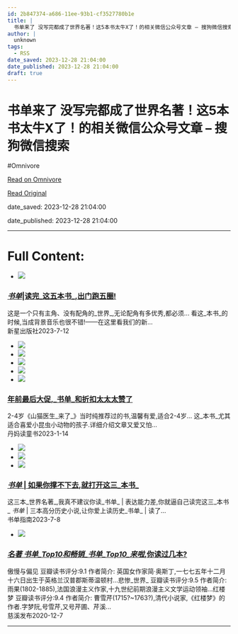 ```yaml
---
id: 2b847374-a686-11ee-93b1-cf3527780b1e
title: |
  书单来了 没写完都成了世界名著！这5本书太牛X了！的相关微信公众号文章 – 搜狗微信搜索
author: |
  unknown
tags:
  - RSS
date_saved: 2023-12-28 21:04:00
date_published: 2023-12-28 21:04:00
draft: true
---
```


# 书单来了 没写完都成了世界名著！这5本书太牛X了！的相关微信公众号文章 – 搜狗微信搜索
#Omnivore

[Read on Omnivore](https://omnivore.app/me/5-x-18cb7322297)

[Read Original](http://weixin.sogou.com/weixin?query=%E4%B9%A6%E5%8D%95%E6%9D%A5%E4%BA%86+%E6%B2%A1%E5%86%99%E5%AE%8C%E9%83%BD%E6%88%90%E4%BA%86%E4%B8%96%E7%95%8C%E5%90%8D%E8%91%97%EF%BC%81%E8%BF%995%E6%9C%AC%E4%B9%A6%E5%A4%AA%E7%89%9BX%E4%BA%86%EF%BC%81&type=2)

date_saved: 2023-12-28 21:04:00

date_published: 2023-12-28 21:04:00

--- 

# Full Content: 

* [![](https://proxy-prod.omnivore-image-cache.app/0x0,sAXajZba4LQRLVwqK9K-OnsFeTpjQzgf12v5C6f3RLF4/http://img01.sogoucdn.com/v2/thumb?appid=201147&url=https%3A%2F%2Fmmbiz.qpic.cn%2Fsz_mmbiz_jpg%2F2HKmOSiaTXzx5x5tXou6olAf7ZMdpPYFdSkm19JicAcKiasEGnic2WEeLlYd9tYW15K9TjHgM7wK5P1poAP5PicwHXw%2F0%3Fwx_fmt%3Djpeg&sign=0460b2649193b475b8c1a2c795b63925)](http://weixin.sogou.com/link?url=dn9a%5F-gY295K0Rci%5FxozVXfdMkSQTLW6cwJThYulHEtVjXrGTiVgSw1zAfZAf-UPlzgbxYxralyJ1uF5aknKy1qXa8Fplpd9yte1NpVaU0WYBFOkNhFlBpyEEXS6mfZcJavg5zcsUKOoau2XCz3yZXWSzosb9U%5FrzOwiUGbpmvK7JiqzoAzJN%5FmNH-KGtMlNMekKesecti6hJm0rM0TpCN33tL1qXM1ZDo5G9KdeLLqVKe9xTd1OLcXNQTviGAcePSNTE-Y42-oC2Qmj7RgGwQ..&type=2&query=%E4%B9%A6%E5%8D%95%E6%9D%A5%E4%BA%86%20%E6%B2%A1%E5%86%99%E5%AE%8C%E9%83%BD%E6%88%90%E4%BA%86%E4%B8%96%E7%95%8C%E5%90%8D%E8%91%97%EF%BC%81%E8%BF%995%E6%9C%AC%E4%B9%A6%E5%A4%AA%E7%89%9BX%E4%BA%86%EF%BC%81&token=999BE2CF2383D9006C6A66C0F0E5AE046C338C2B658F2771)  
### [_书单_|读完_这五本书_,出门跑五圈!](http://weixin.sogou.com/link?url=dn9a%5F-gY295K0Rci%5FxozVXfdMkSQTLW6cwJThYulHEtVjXrGTiVgSw1zAfZAf-UPlzgbxYxralyJ1uF5aknKy1qXa8Fplpd9yte1NpVaU0WYBFOkNhFlBpyEEXS6mfZcJavg5zcsUKOoau2XCz3yZXWSzosb9U%5FrzOwiUGbpmvK7JiqzoAzJN%5FmNH-KGtMlNMekKesecti6hJm0rM0TpCN33tL1qXM1ZDo5G9KdeLLqVKe9xTd1OLcXNQTviGAcePSNTE-Y42-oC2Qmj7RgGwQ..&type=2&query=%E4%B9%A6%E5%8D%95%E6%9D%A5%E4%BA%86%20%E6%B2%A1%E5%86%99%E5%AE%8C%E9%83%BD%E6%88%90%E4%BA%86%E4%B8%96%E7%95%8C%E5%90%8D%E8%91%97%EF%BC%81%E8%BF%995%E6%9C%AC%E4%B9%A6%E5%A4%AA%E7%89%9BX%E4%BA%86%EF%BC%81&token=999BE2CF2383D9006C6A66C0F0E5AE046C338C2B658F2771)  
这是一个只有主角、没有配角的_世界_,无论配角有多优秀,都必须... 看这_本书_的时候,当成背景音乐也很不错!——在这里看我们的新...  
新星出版社2023-7-12
* [![](https://proxy-prod.omnivore-image-cache.app/0x0,s9-XCk5FVBxCKSYav6eAQmQvzzhp34Fz66VX-m8pc4yQ/http://img01.sogoucdn.com/v2/thumb?appid=201147&url=https%3A%2F%2Fmmbiz.qpic.cn%2Fmmbiz_jpg%2FO8icMfAgiagK9r8YicDjGSkbjVunffhicMBRxj4MfT0wmHCBny9a6ImwWdCia1icMmIt7sVIjYsmCPQTpiaUgiaMj2EnQg%2F0%3Fwx_fmt%3Djpeg&sign=74bfb4a363c29e2bd5a50c7483bf21ec)](http://weixin.sogou.com/link?url=dn9a%5F-gY295K0Rci%5FxozVXfdMkSQTLW6cwJThYulHEtVjXrGTiVgSw1zAfZAf-UPlzgbxYxralyJ1uF5aknKy1qXa8Fplpd9IBM2x3kFyW601tLYH3P6lg3mrEcEuPZVohn9ervs37f8%5FE6lM6ZW-vQXi5OKOYtxmF04s95RGWJmat6P-9TcKjh42eFEfBKYQjaG4-s-20c8ZRiLm7w3qu7KYiShW45wBE6h-bkURooL5XZfLKWmm13cTODO3Sd3l8BTcF6oL7XI3OTRHYU2og..&type=2&query=%E4%B9%A6%E5%8D%95%E6%9D%A5%E4%BA%86%20%E6%B2%A1%E5%86%99%E5%AE%8C%E9%83%BD%E6%88%90%E4%BA%86%E4%B8%96%E7%95%8C%E5%90%8D%E8%91%97%EF%BC%81%E8%BF%995%E6%9C%AC%E4%B9%A6%E5%A4%AA%E7%89%9BX%E4%BA%86%EF%BC%81&token=999BE2CF2383D9006C6A66C0F0E5AE046C338C2B658F2771)
* [![](https://proxy-prod.omnivore-image-cache.app/0x0,s6yJvKhCYmPMkdYvru9yoVYwbXJWthB72PZo7PpnHj4U/http://img01.sogoucdn.com/v2/thumb?appid=201147&url=https%3A%2F%2Fmmbiz.qpic.cn%2Fmmbiz_jpg%2FO8icMfAgiagK9YvXNIodicibSVhtk6onOg9qbHM11CIN6qv1TB4ibDL2gntiarobfO7I3GWoQ50Fdy99zRdyLcia30Ang%2F0%3Fwx_fmt%3Djpeg&sign=cc8b5d8804e7acf0cb18f99ecdeda626)](http://weixin.sogou.com/link?url=dn9a%5F-gY295K0Rci%5FxozVXfdMkSQTLW6cwJThYulHEtVjXrGTiVgSw1zAfZAf-UPlzgbxYxralyJ1uF5aknKy1qXa8Fplpd9IBM2x3kFyW601tLYH3P6lg3mrEcEuPZVohn9ervs37f8%5FE6lM6ZW-g9dCjFCtt5MUUuTspv9eZqcpaR7TVTs7KNnhuWdxDjl4GIn%5Fb%5F6H3JUK05sK2KBVTqwn2usSqxAwUqUyUUM1bCjQaglG48YHO8GLdewMJP7brj8lYnJv%5FwtPujwwRB2Pw..&type=2&query=%E4%B9%A6%E5%8D%95%E6%9D%A5%E4%BA%86%20%E6%B2%A1%E5%86%99%E5%AE%8C%E9%83%BD%E6%88%90%E4%BA%86%E4%B8%96%E7%95%8C%E5%90%8D%E8%91%97%EF%BC%81%E8%BF%995%E6%9C%AC%E4%B9%A6%E5%A4%AA%E7%89%9BX%E4%BA%86%EF%BC%81&token=999BE2CF2383D9006C6A66C0F0E5AE046C338C2B658F2771)
* [![](https://proxy-prod.omnivore-image-cache.app/0x0,sEcXGczWi59-fbDyd5KMqw1XOjSLUHg-bcQzc2P-MSrI/http://img01.sogoucdn.com/v2/thumb?appid=201147&url=http%3A%2F%2Fmmbiz.qpic.cn%2Fmmbiz_png%2F8NibFZxFeRMyPxvtXYQp1N7Q1V1QQnVhHyoSSmBibss0PNhterCT0JOCiasRic1D0jeZ8O9oJQpNXfFvb9H7c3HZnA%2F0&sign=559018a159200b568fc203ecfea29059)](http://weixin.sogou.com/link?url=dn9a%5F-gY295K0Rci%5FxozVXfdMkSQTLW6ft3wfAVofsP5Peu-UiA4DPcXX3z10PWNGHLbPAFpOWGVgrFeYQugDv-ejqb2xcExfsu0lKzZUsts7TkWCLAtnWYk23oKLhW4JZAcAiK0DShhyXli8Q5TfQ9DPo9mbwYTG9b5b3cqoazeV8kdV-aashzl7Rqq2MEU8hRRAqHNT5ULZjFfDmxAx6UfampkMSE1tMY9Fp4sZYJcw7oMq6GIRaLENdzTVAgvllgYJ66ETGD7PrH86Yc1d3EWMU134SO8Utsp1oUTPxJGjGx5IF0hRRz93TvJ-ZO8iZqwg0yoRFw.&type=2&query=%E4%B9%A6%E5%8D%95%E6%9D%A5%E4%BA%86%20%E6%B2%A1%E5%86%99%E5%AE%8C%E9%83%BD%E6%88%90%E4%BA%86%E4%B8%96%E7%95%8C%E5%90%8D%E8%91%97%EF%BC%81%E8%BF%995%E6%9C%AC%E4%B9%A6%E5%A4%AA%E7%89%9BX%E4%BA%86%EF%BC%81&token=999BE2CF2383D9006C6A66C0F0E5AE046C338C2B658F2771)
* [![](https://proxy-prod.omnivore-image-cache.app/0x0,szQCub9Fpnrrc8xyr5s85RIJpaYrl5IOHFmGvt-3VP00/http://img01.sogoucdn.com/v2/thumb?appid=201147&url=http%3A%2F%2Fmmbiz.qpic.cn%2Fmmbiz_jpg%2FsRdnucEPShv7ZuLGA7Z0dhcqH5AP2lGo9HBM2x7whAwz3fr7xibL4NattPduN8iaPguAibd0zVzcoJA0LibHgJWGbA%2F0%3Fwx_fmt%3Djpeg&sign=3958fec87f5d87c5e752c5dc9718ef49)](http://weixin.sogou.com/link?url=dn9a%5F-gY295K0Rci%5FxozVXfdMkSQTLW6cwJThYulHEtVjXrGTiVgSw1zAfZAf-UPlzgbxYxralyJ1uF5aknKy1qXa8Fplpd9a2HeBKf8N9F8rvBiiHRj04CrWl2WhYTv4L57dCKRNUizgpu-gQ6FrEVgc4lHY1bEmgd4lg4bVIGbpnQriHgq0gsIokE8QB9PslnzYKxqvynJoc8EhZ-tLt713yMX7msKSBZgJORltUSpWdhpzxHMIM4WrPEX3nfG%5FTomn4o2gEff3q8uRDTfkw..&type=2&query=%E4%B9%A6%E5%8D%95%E6%9D%A5%E4%BA%86%20%E6%B2%A1%E5%86%99%E5%AE%8C%E9%83%BD%E6%88%90%E4%BA%86%E4%B8%96%E7%95%8C%E5%90%8D%E8%91%97%EF%BC%81%E8%BF%995%E6%9C%AC%E4%B9%A6%E5%A4%AA%E7%89%9BX%E4%BA%86%EF%BC%81&token=999BE2CF2383D9006C6A66C0F0E5AE046C338C2B658F2771)
* [![](https://proxy-prod.omnivore-image-cache.app/0x0,stzcyqM_iriDNQnV85BPPnKoR5g7Pf6u8CXmjjvzj-4o/http://img01.sogoucdn.com/v2/thumb?appid=201147&url=https%3A%2F%2Fmmbiz.qpic.cn%2Fmmbiz_jpg%2FibYkb4FCqaLqriaicpSUIfTfLhUNMR66h4wwRLpEL17NYKDkBq4mLKOanrYaSnNgMdgSDNJ2lpIt74j0Udy0tqQFg%2F0%3Fwx_fmt%3Djpeg&sign=b45b9a504bf24ef85dc1ac800fc2b655)](http://weixin.sogou.com/link?url=dn9a%5F-gY295K0Rci%5FxozVXfdMkSQTLW6cwJThYulHEtVjXrGTiVgSw1zAfZAf-UPlzgbxYxralyJ1uF5aknKy1qXa8Fplpd9LCcUU59g%5Fmb25bTXuEfkkEVJcK6qijvuRztXJPd17pc0SHSWLAzH%5FGs4ViH9joSfJLUsMqaO0B7AT0eL31cRiQQtChZouc9RviiVf5APvF3AmknZ0kP5WvzaZ9V27zeAlDEIyXVKslxhclL3brSnvsU2ECdgQ8arwdO9XNVLjFLf3q8uRDTfkw..&type=2&query=%E4%B9%A6%E5%8D%95%E6%9D%A5%E4%BA%86%20%E6%B2%A1%E5%86%99%E5%AE%8C%E9%83%BD%E6%88%90%E4%BA%86%E4%B8%96%E7%95%8C%E5%90%8D%E8%91%97%EF%BC%81%E8%BF%995%E6%9C%AC%E4%B9%A6%E5%A4%AA%E7%89%9BX%E4%BA%86%EF%BC%81&token=999BE2CF2383D9006C6A66C0F0E5AE046C338C2B658F2771)  
### [年前最后大促,_书单_和折扣太太太赞了](http://weixin.sogou.com/link?url=dn9a%5F-gY295K0Rci%5FxozVXfdMkSQTLW6cwJThYulHEtVjXrGTiVgSw1zAfZAf-UPlzgbxYxralyJ1uF5aknKy1qXa8Fplpd9LCcUU59g%5Fmb25bTXuEfkkEVJcK6qijvuRztXJPd17pc0SHSWLAzH%5FGs4ViH9joSfJLUsMqaO0B7AT0eL31cRiQQtChZouc9RviiVf5APvF3AmknZ0kP5WvzaZ9V27zeAlDEIyXVKslxhclL3brSnvsU2ECdgQ8arwdO9XNVLjFLf3q8uRDTfkw..&type=2&query=%E4%B9%A6%E5%8D%95%E6%9D%A5%E4%BA%86%20%E6%B2%A1%E5%86%99%E5%AE%8C%E9%83%BD%E6%88%90%E4%BA%86%E4%B8%96%E7%95%8C%E5%90%8D%E8%91%97%EF%BC%81%E8%BF%995%E6%9C%AC%E4%B9%A6%E5%A4%AA%E7%89%9BX%E4%BA%86%EF%BC%81&token=999BE2CF2383D9006C6A66C0F0E5AE046C338C2B658F2771)  
2-4岁《山猫医生_来了_》当时纯推荐过的书,温馨有爱,适合2-4岁... 这_本书_尤其适合喜爱小昆虫小动物的孩子.详细介绍文章又爱又怕...  
丹妈读童书2023-1-14
* [![](https://proxy-prod.omnivore-image-cache.app/0x0,siviLXTEVveNLApMkMYf29fDj9yVD_mXRMmMgdqu2F9c/http://img01.sogoucdn.com/v2/thumb?appid=201147&url=http%3A%2F%2Fmmbiz.qpic.cn%2Fmmbiz_jpg%2Fj1yiaGx0fliaYpkuyNVHwxV1ZpEXs2BJgavqJV0ZjEs5BHmRt1el0RT1fkvPSRS6lvRiapW9EfsvIicdQKfJU5iaOGA%2F0%3Fwx_fmt%3Djpeg&sign=ca1fdc9671540b4440f45aa8fb2e18a0)](http://weixin.sogou.com/link?url=dn9a%5F-gY295K0Rci%5FxozVXfdMkSQTLW6cwJThYulHEtVjXrGTiVgSw1zAfZAf-UPlzgbxYxralyJ1uF5aknKy1qXa8Fplpd9uAn%5F18Q1sIe7cylnQGhwTS7K7o7glH0JByi4y-ZAMSlzvGu%5FAN0BDfOI5IOnjZM7bp2bfetCdrGfDh9eSDcqiGuO%5FXq-YQ7QzjZQyh9KvyKkY5oUeQQMWm4hvMFSBebrRCxAlK%5F9OQft8O75qYbf%5FptwEplBS5Nl2GLJyUcKlMy54z%5FtGSZTqA..&type=2&query=%E4%B9%A6%E5%8D%95%E6%9D%A5%E4%BA%86%20%E6%B2%A1%E5%86%99%E5%AE%8C%E9%83%BD%E6%88%90%E4%BA%86%E4%B8%96%E7%95%8C%E5%90%8D%E8%91%97%EF%BC%81%E8%BF%995%E6%9C%AC%E4%B9%A6%E5%A4%AA%E7%89%9BX%E4%BA%86%EF%BC%81&token=999BE2CF2383D9006C6A66C0F0E5AE046C338C2B658F2771)
* [![](https://proxy-prod.omnivore-image-cache.app/0x0,sQ9OrVQzZj_T9D9Vfi-ItKGqyT6rT11qb7xiu-CVsulI/http://img01.sogoucdn.com/v2/thumb?appid=201147&url=https%3A%2F%2Fmmbiz.qpic.cn%2Fmmbiz_jpg%2FjbibB1wRppaS38pdJuklTb0B7O2HICugM3WvDTHsnc7IVxzcgZMYIicAHXibGbyeibqjtX9dcawpka9jGK8hSkzOBg%2F0%3Fwx_fmt%3Djpeg&sign=2b1a17d15f2f776585ea4ce00c929e0e)](http://weixin.sogou.com/link?url=dn9a%5F-gY295K0Rci%5FxozVXfdMkSQTLW6cwJThYulHEtVjXrGTiVgSw1zAfZAf-UPlzgbxYxralyJ1uF5aknKy1qXa8Fplpd9vhPnLAWpagq2E2fmmppEIJCJJka2AgEkKL5QE%5FTIeytyK53NE9x52QsmVIh0KWO3n%5F2SeKhCkNd7Y6dwQX1DJZF%5FyB8SwLwQrlCVj7T4ypEmwNtePy7iGsJkjI%5FTJjF2XBtQMRaY3-asmHxXYbJwfNaFq-8jYjR2auQXza7-beMY-UZGbO56rA..&type=2&query=%E4%B9%A6%E5%8D%95%E6%9D%A5%E4%BA%86%20%E6%B2%A1%E5%86%99%E5%AE%8C%E9%83%BD%E6%88%90%E4%BA%86%E4%B8%96%E7%95%8C%E5%90%8D%E8%91%97%EF%BC%81%E8%BF%995%E6%9C%AC%E4%B9%A6%E5%A4%AA%E7%89%9BX%E4%BA%86%EF%BC%81&token=999BE2CF2383D9006C6A66C0F0E5AE046C338C2B658F2771)
* [![](https://proxy-prod.omnivore-image-cache.app/0x0,sUwNhvFycXR5JZWkWubgKvsuBDKI-vuwyHRDF-zTraoM/http://img01.sogoucdn.com/v2/thumb?appid=201147&url=https%3A%2F%2Fmmbiz.qpic.cn%2Fmmbiz_jpg%2FYfNOgFpiaib4L0xdYUVR9ENNLToVBwQCZwLu8dWMIia1ETyojWGMMlAzZ5to6sPFoPhohrJctrXpM7MHUqKM2zCibw%2F0%3Fwx_fmt%3Djpeg&sign=6e3b59656fb41b7dcacb8043ef45ce3a)](http://weixin.sogou.com/link?url=dn9a%5F-gY295K0Rci%5FxozVXfdMkSQTLW6cwJThYulHEtVjXrGTiVgSw1zAfZAf-UPlzgbxYxralyJ1uF5aknKy1qXa8Fplpd91RyVI54U4jfbZiclix3%5F0UBKkjOMuFhpcCdT9Pbf5p3vQU3zIHdxgt6B--eVqWB-KhdZnNghxH-v1aZTViXoUV9%5FY9mO%5F6J4wCMERYET86%5Fb65N8JPfqLhcoEnH0kWzd89AJ2fRmauoB4coNsASPBOFefdnmcYHea5mBVztqN-JFH6In5Ei3zg..&type=2&query=%E4%B9%A6%E5%8D%95%E6%9D%A5%E4%BA%86%20%E6%B2%A1%E5%86%99%E5%AE%8C%E9%83%BD%E6%88%90%E4%BA%86%E4%B8%96%E7%95%8C%E5%90%8D%E8%91%97%EF%BC%81%E8%BF%995%E6%9C%AC%E4%B9%A6%E5%A4%AA%E7%89%9BX%E4%BA%86%EF%BC%81&token=999BE2CF2383D9006C6A66C0F0E5AE046C338C2B658F2771)  
### [_书单_ | 如果你撑不下去,就打开这三_本书_](http://weixin.sogou.com/link?url=dn9a%5F-gY295K0Rci%5FxozVXfdMkSQTLW6cwJThYulHEtVjXrGTiVgSw1zAfZAf-UPlzgbxYxralyJ1uF5aknKy1qXa8Fplpd91RyVI54U4jfbZiclix3%5F0UBKkjOMuFhpcCdT9Pbf5p3vQU3zIHdxgt6B--eVqWB-KhdZnNghxH-v1aZTViXoUV9%5FY9mO%5F6J4wCMERYET86%5Fb65N8JPfqLhcoEnH0kWzd89AJ2fRmauoB4coNsASPBOFefdnmcYHea5mBVztqN-JFH6In5Ei3zg..&type=2&query=%E4%B9%A6%E5%8D%95%E6%9D%A5%E4%BA%86%20%E6%B2%A1%E5%86%99%E5%AE%8C%E9%83%BD%E6%88%90%E4%BA%86%E4%B8%96%E7%95%8C%E5%90%8D%E8%91%97%EF%BC%81%E8%BF%995%E6%9C%AC%E4%B9%A6%E5%A4%AA%E7%89%9BX%E4%BA%86%EF%BC%81&token=999BE2CF2383D9006C6A66C0F0E5AE046C338C2B658F2771)  
这三本_世界名著_,我真不建议你读_书单_ | 表达能力差,你就逼自己读完这三_本书_ _书单_ | 三本高分历史小说,让你爱上读历史_书单_ | 读了...  
书单指南2023-7-8
* [![](https://proxy-prod.omnivore-image-cache.app/0x0,sLQCbTnSahuGtGUfC38rVLZwzAZwftegMidXDPn8QKuY/http://img01.sogoucdn.com/v2/thumb?appid=201147&url=http%3A%2F%2Fmmbiz.qpic.cn%2Fmmbiz_jpg%2FdpY4DftMdgbxoFsAQPh2MskreYuialQ0q8c5u6aCodMYWKQQics09iaNIEQyNVQSNFW50jpFDACzyEdNTmgOF3Ung%2F0%3Fwx_fmt%3Djpeg&sign=a2e59d1fc7a5fb6465a05f72c96d98f7)](http://weixin.sogou.com/link?url=dn9a%5F-gY295K0Rci%5FxozVXfdMkSQTLW6cwJThYulHEtVjXrGTiVgSw1zAfZAf-UPlzgbxYxralyJ1uF5aknKy1qXa8Fplpd9xUAbvsFEI6iDk2ZT91znxOCLpSn6emtBkFBQxLY8I9Nt470bV6HlKBmBEljRwCuVkL6VtDkpJOIsfNgu-8zcfutwca9KJMhOuG1iz5Wk6-5zPJSECw-kWJ0STqlbBMdDiv7lPURLgRu4Fx8IBwiTQIlnq-KL1oIGoeg9LD0Jmwvm0CtGSSkZQQ..&type=2&query=%E4%B9%A6%E5%8D%95%E6%9D%A5%E4%BA%86%20%E6%B2%A1%E5%86%99%E5%AE%8C%E9%83%BD%E6%88%90%E4%BA%86%E4%B8%96%E7%95%8C%E5%90%8D%E8%91%97%EF%BC%81%E8%BF%995%E6%9C%AC%E4%B9%A6%E5%A4%AA%E7%89%9BX%E4%BA%86%EF%BC%81&token=999BE2CF2383D9006C6A66C0F0E5AE046C338C2B658F2771)  
### [_名著_ _书单_Top10和畅销_书单_Top10_来啦_,你读过几本?](http://weixin.sogou.com/link?url=dn9a%5F-gY295K0Rci%5FxozVXfdMkSQTLW6cwJThYulHEtVjXrGTiVgSw1zAfZAf-UPlzgbxYxralyJ1uF5aknKy1qXa8Fplpd9xUAbvsFEI6iDk2ZT91znxOCLpSn6emtBkFBQxLY8I9Nt470bV6HlKBmBEljRwCuVkL6VtDkpJOIsfNgu-8zcfutwca9KJMhOuG1iz5Wk6-5zPJSECw-kWJ0STqlbBMdDiv7lPURLgRu4Fx8IBwiTQIlnq-KL1oIGoeg9LD0Jmwvm0CtGSSkZQQ..&type=2&query=%E4%B9%A6%E5%8D%95%E6%9D%A5%E4%BA%86%20%E6%B2%A1%E5%86%99%E5%AE%8C%E9%83%BD%E6%88%90%E4%BA%86%E4%B8%96%E7%95%8C%E5%90%8D%E8%91%97%EF%BC%81%E8%BF%995%E6%9C%AC%E4%B9%A6%E5%A4%AA%E7%89%9BX%E4%BA%86%EF%BC%81&token=999BE2CF2383D9006C6A66C0F0E5AE046C338C2B658F2771)  
傲慢与偏见 豆瓣读书评分:9.1 作者简介: 英国女作家简·奥斯丁,一七七五年十二月十六日出生于英格兰汉普郡斯蒂温顿村...悲惨_世界_ 豆瓣读书评分:9.5 作者简介: 雨果(1802-1885),法国浪漫主义作家,十九世纪前期浪漫主义文学运动领袖...红楼梦 豆瓣读书评分:9.4 作者简介: 曹雪芹(1715?\~1763?),清代小说家,《红楼梦》的作者.字梦阮,号雪芹,又号芹圃、芹溪...  
慈溪发布2020-12-7

---

